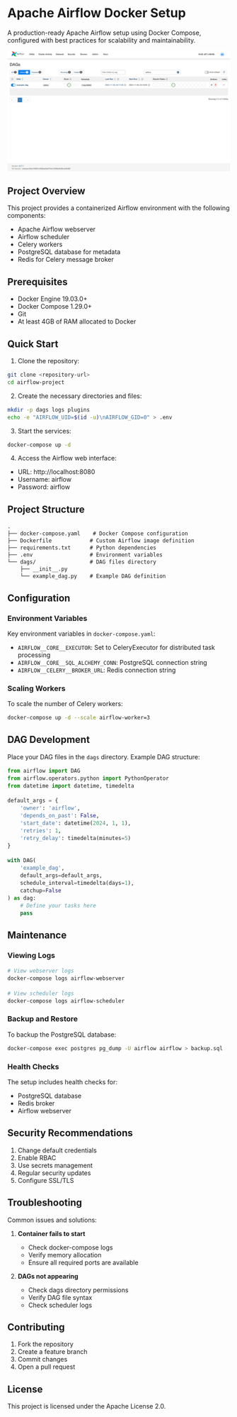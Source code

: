 # Apache Airflow Docker Setup

A production-ready Apache Airflow setup using Docker Compose, configured with best practices for scalability and maintainability.

![Airflow Dashboard](dags.jpg)

## Project Overview

This project provides a containerized Airflow environment with the following components:
- Apache Airflow webserver
- Airflow scheduler
- Celery workers
- PostgreSQL database for metadata
- Redis for Celery message broker

## Prerequisites

- Docker Engine 19.03.0+
- Docker Compose 1.29.0+
- Git
- At least 4GB of RAM allocated to Docker

## Quick Start

1. Clone the repository:
```bash
git clone <repository-url>
cd airflow-project
```

2. Create the necessary directories and files:
```bash
mkdir -p dags logs plugins
echo -e "AIRFLOW_UID=$(id -u)\nAIRFLOW_GID=0" > .env
```

3. Start the services:
```bash
docker-compose up -d
```

4. Access the Airflow web interface:
- URL: http://localhost:8080
- Username: airflow
- Password: airflow

## Project Structure

```
.
├── docker-compose.yaml    # Docker Compose configuration
├── Dockerfile            # Custom Airflow image definition
├── requirements.txt      # Python dependencies
├── .env                  # Environment variables
└── dags/                 # DAG files directory
    ├── __init__.py
    └── example_dag.py    # Example DAG definition
```

## Configuration

### Environment Variables

Key environment variables in `docker-compose.yaml`:
- `AIRFLOW__CORE__EXECUTOR`: Set to CeleryExecutor for distributed task processing
- `AIRFLOW__CORE__SQL_ALCHEMY_CONN`: PostgreSQL connection string
- `AIRFLOW__CELERY__BROKER_URL`: Redis connection string

### Scaling Workers

To scale the number of Celery workers:
```bash
docker-compose up -d --scale airflow-worker=3
```

## DAG Development

Place your DAG files in the `dags` directory. Example DAG structure:

```python
from airflow import DAG
from airflow.operators.python import PythonOperator
from datetime import datetime, timedelta

default_args = {
    'owner': 'airflow',
    'depends_on_past': False,
    'start_date': datetime(2024, 1, 1),
    'retries': 1,
    'retry_delay': timedelta(minutes=5)
}

with DAG(
    'example_dag',
    default_args=default_args,
    schedule_interval=timedelta(days=1),
    catchup=False
) as dag:
    # Define your tasks here
    pass
```

## Maintenance

### Viewing Logs
```bash
# View webserver logs
docker-compose logs airflow-webserver

# View scheduler logs
docker-compose logs airflow-scheduler
```

### Backup and Restore

To backup the PostgreSQL database:
```bash
docker-compose exec postgres pg_dump -U airflow airflow > backup.sql
```

### Health Checks

The setup includes health checks for:
- PostgreSQL database
- Redis broker
- Airflow webserver

## Security Recommendations

1. Change default credentials
2. Enable RBAC
3. Use secrets management
4. Regular security updates
5. Configure SSL/TLS

## Troubleshooting

Common issues and solutions:

1. **Container fails to start**
   - Check docker-compose logs
   - Verify memory allocation
   - Ensure all required ports are available

2. **DAGs not appearing**
   - Check dags directory permissions
   - Verify DAG file syntax
   - Check scheduler logs

## Contributing

1. Fork the repository
2. Create a feature branch
3. Commit changes
4. Open a pull request

## License

This project is licensed under the Apache License 2.0.
